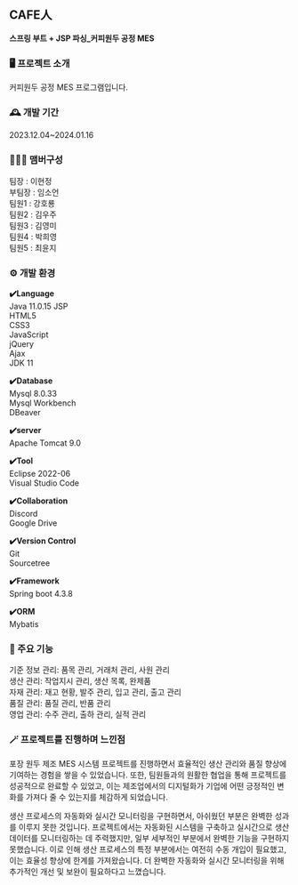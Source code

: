 ## CAFE人
**스프링 부트 + JSP 파싱_커피원두 공정 MES**

### 🖥️ 프로젝트 소개
커피원두 공정 MES 프로그램입니다.

### 🕰️ 개발 기간
2023.12.04~2024.01.16

### 🧑‍🤝‍🧑 맴버구성
팀장 : 이현정  
부팀장 : 임소언  
팀원1 : 강호룡  
팀원2 : 김우주   
팀원3 : 김영미   
팀원4 : 박희영  
팀원5 : 최윤지  

### ⚙️ 개발 환경
**✔️Language**  
Java 11.0.15 
JSP  
HTML5  
CSS3  
JavaScript  
jQuery  
Ajax   
JDK 11  

**✔️Database**  
Mysql 8.0.33  
Mysql Workbench  
DBeaver  

**✔️server**  
Apache Tomcat 9.0


**✔️Tool**  
Eclipse 2022-06  
Visual Studio Code  


**✔️Collaboration**  
Discord  
Google Drive  


**✔️Version Control**  
Git  
Sourcetree  


**✔️Framework**  
Spring boot 4.3.8  


**✔️ORM**  
Mybatis   

### 📌 주요 기능
기준 정보 관리: 품목 관리, 거래처 관리, 사원 관리<br>
생산 관리: 작업지시 관리, 생산 목록, 완제품<br>
자재 관리: 재고 현황, 발주 관리, 입고 관리, 출고 관리<br>
품질 관리: 품질 관리, 반품 관리<br>
영업 관리: 수주 관리, 출하 관리, 실적 관리<br>

### 🪄 프로젝트를 진행하며 느낀점
포장 원두 제조 MES 시스템 프로젝트를 진행하면서 효율적인 생산 관리와 품질 향상에 기여하는 경험을 쌓을 수 있었습니다.
또한, 팀원들과의 원활한 협업을 통해 프로젝트를 성공적으로 완료할 수 있었고, 이는 제조업에서의 디지털화가 기업에 어떤 긍정적인 변화를 가져다 줄 수 있는지를 체감하게 되었습니다.

생산 프로세스의 자동화와 실시간 모니터링을 구현하면서, 아쉬웠던 부분은 완벽한 성과를 이루지 못한 것입니다.
프로젝트에서는 자동화된 시스템을 구축하고 실시간으로 생산 데이터를 모니터링하는 데 주력했지만, 일부 세부적인 부분에서 완벽한 기능을 구현하지 못했습니다.
이로 인해 생산 프로세스의 특정 부분에서는 여전히 수동 개입이 필요했고, 이는 효율성 향상에 한계를 가져왔습니다. 더 완벽한 자동화와 실시간 모니터링을 위해 추가적인 개선 및 보완이 필요하다고 느꼈습니다.
